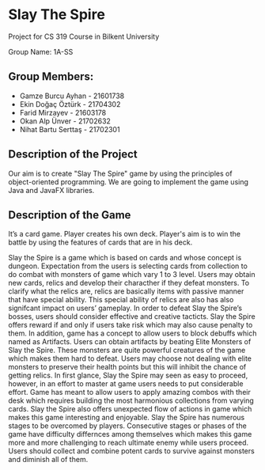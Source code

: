 # Slay The Spire
Project for CS 319 Course in Bilkent University

Group Name: 1A-SS

## Group Members:
* Gamze Burcu Ayhan - 21601738
* Ekin Doğaç Öztürk - 21704302
* Farid Mirzayev - 21603178
* Okan Alp Ünver - 21702632
* Nihat Bartu Serttaş - 21702301


## Description of the Project
Our aim is to create "Slay The Spire" game by using the principles of object-oriented programming. We are going to implement the game using Java and JavaFX libraries.


## Description of the Game
It’s a card game. Player creates his own deck. Player's aim is to win the battle by using the features of cards that are in his deck.




Slay the Spire is a game which is based on cards and whose concept is dungeon. Expectation from the users is selecting cards from collection to do combat with monsters of game which vary 1 to 3 level. Users may obtain new cards, relics and develop their characther if they defeat monsters. To clarify what the relics are, relics are basically items with passive manner that have special ability. This special ability of relics are also has also signifcant impact on users’ gameplay. In order to defeat Slay the Spire’s bosses, users should consider effective and creative tacticts. Slay the Spire offers reward if and only if users take risk which may also cause penalty to them. In addition, game has a concept to allow users to block debuffs which named as Artifacts. Users can obtain artifacts by beating Elite Monsters of Slay the Spire. These monsters are quite powerful creatures of the game which makes them hard to defeat. Users may choose not dealing with elite monsters to preserve their health points but this will inhibit the chance of getting relics. In first glance, Slay the Spire may seen as easy to proceed, however, in an effort to master at game users needs to put considerable effort. Game has meant to allow users to apply amazing combos with their desk which requires building the most harmonious collections from varying cards. Slay the Spire also offers unexpected flow of actions in game which makes this game interesting and enjoyable.
Slay the Spire has numerous stages to be overcomed by players. Consecutive stages or phases of the game have difficulty differnces among themselves which makes this game more and more challenging to reach ultimate enemy while users proceed. Users should collect and combine potent cards to survive against monsters and diminish all of them.







